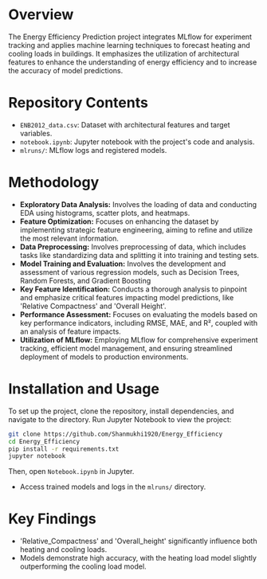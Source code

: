 
# Overview
The Energy Efficiency Prediction project integrates MLflow for experiment tracking and applies machine learning techniques to forecast heating and cooling loads in buildings. It emphasizes the utilization of architectural features to enhance the understanding of energy efficiency and to increase the accuracy of model predictions.

# Repository Contents
- `ENB2012_data.csv`: Dataset with architectural features and target variables.
- `notebook.ipynb`: Jupyter notebook with the project's code and analysis.
- `mlruns/`: MLflow logs and registered models.

# Methodology
- **Exploratory Data Analysis:** Involves the loading of data and conducting EDA using histograms, scatter plots, and heatmaps.
- **Feature Optimization:** Focuses on enhancing the dataset by implementing strategic feature engineering, aiming to refine and utilize the most relevant information.
- **Data Preprocessing:** Involves preprocessing of data, which includes tasks like standardizing data and splitting it into training and testing sets.
- **Model Training and Evaluation:** Involves the development and assessment of various regression models, such as Decision Trees, Random Forests, and Gradient Boosting
- **Key Feature Identification:** Conducts a thorough analysis to pinpoint and emphasize critical features impacting model predictions, like 'Relative Compactness' and 'Overall Height'.
- **Performance Assessment:** Focuses on evaluating the models based on key performance indicators, including RMSE, MAE, and R², coupled with an analysis of feature impacts.
- **Utilization of MLflow:** Employing MLflow for comprehensive experiment tracking, efficient model management, and ensuring streamlined deployment of models to production environments.

# Installation and Usage
To set up the project, clone the repository, install dependencies, and navigate to the directory. Run Jupyter Notebook to view the project:
```bash
git clone https://github.com/Shanmukhi1920/Energy_Efficiency
cd Energy_Efficiency
pip install -r requirements.txt
jupyter notebook
```
Then, open `Notebook.ipynb` in Jupyter.

- Access trained models and logs in the `mlruns/` directory.

# Key Findings
- 'Relative_Compactness' and 'Overall_height' significantly influence both heating and cooling loads.
- Models demonstrate high accuracy, with the heating load model slightly outperforming the cooling load model.

